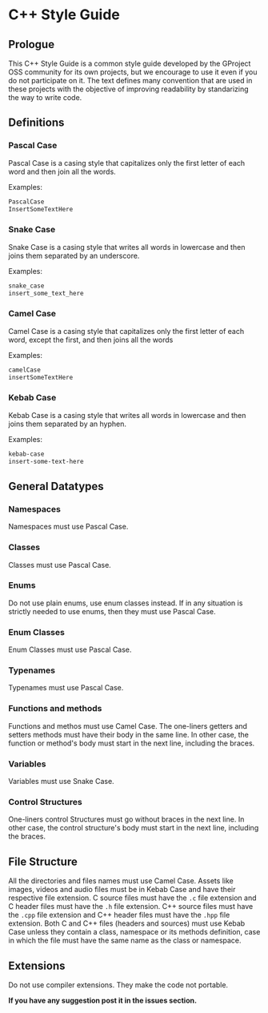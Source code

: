 # C++ Style Guide
## Prologue
This C++ Style Guide is a common style guide developed by the GProject OSS community for its own projects, but we encourage to use it even if you do not participate on it. The text defines many convention that are used in these projects with the objective of improving readability by standarizing the way to write code.

## Definitions
### Pascal Case
Pascal Case is a casing style that capitalizes only the first letter of each word and then join all the words.

Examples:
```markdown
PascalCase
InsertSomeTextHere
```

### Snake Case
Snake Case is a casing style that writes all words in lowercase and then joins them separated by an underscore.

Examples:
```markdown
snake_case
insert_some_text_here
```

### Camel Case
Camel Case is a casing style that capitalizes only the first letter of each word, except the first, and then joins all the words

Examples:
```markdown
camelCase
insertSomeTextHere
```

### Kebab Case
Kebab Case is a casing style that writes all words in lowercase and then joins them separated by an hyphen.

Examples:
```markdown
kebab-case
insert-some-text-here
```


## General Datatypes
### Namespaces
Namespaces must use Pascal Case.
### Classes
Classes must use Pascal Case.
### Enums
Do not use plain enums, use enum classes instead.
If in any situation is strictly needed to use enums, then they must use Pascal Case.
### Enum Classes
Enum Classes must use Pascal Case.
### Typenames
Typenames must use Pascal Case.
### Functions and methods
Functions and methos must use Camel Case.
The one-liners getters and setters methods must have their body in the same line. In other case, the function or method's body must start in the next line, including the braces.
### Variables
Variables must use Snake Case.
### Control Structures
One-liners control Structures must go without braces in the next line. In other case, the control structure's body must start in the next line, including the braces.

## File Structure
All the directories and files names must use Camel Case.
Assets like images, videos and audio files must be in Kebab Case and have their respective file extension.
C source files must have the `.c` file extension and C header files must have the `.h` file extension.
C++ source files must have the `.cpp` file extension and C++ header files must have the `.hpp` file extension.
Both C and C++ files (headers and sources) must use Kebab Case unless they contain a class, namespace or its methods definition, case in which the file must have the same name as the class or namespace.

## Extensions
Do not use compiler extensions. They make the code not portable.

**If you have any suggestion post it in the issues section.**
